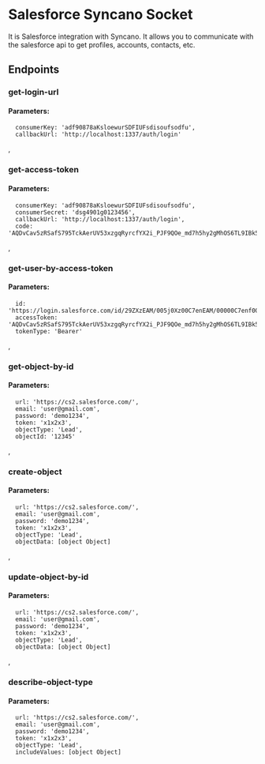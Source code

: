 # Salesforce Syncano Socket

It is Salesforce integration with Syncano. It allows you to communicate with the salesforce api to get profiles, accounts, contacts, etc.

## Endpoints

### get-login-url

#### Parameters:

      consumerKey: 'adf90878aKsloewurSDFIUFsdisoufsodfu',
      callbackUrl: 'http://localhost:1337/auth/login'

,
### get-access-token

#### Parameters:

      consumerKey: 'adf90878aKsloewurSDFIUFsdisoufsodfu',
      consumerSecret: 'dsg4901g0123456',
      callbackUrl: 'http://localhost:1337/auth/login',
      code: 'AQDvCav5zRSafS795TckAerUV53xzgqRyrcfYX2i_PJF9QOe_md7h5hy2gMhOS6TL9IBk5qxMA2q_8EJxGPTqEbmTqOBqqCIOlvPEPCeIiy21VD9_Y'

,
### get-user-by-access-token

#### Parameters:

      id: 'https://login.salesforce.com/id/29ZXzEAM/005j0Xz00C7enEAM/00000C7enf00C7enAAB',
      accessToken: 'AQDvCav5zRSafS795TckAerUV53xzgqRyrcfYX2i_PJF9QOe_md7h5hy2gMhOS6TL9IBk5qxMA2q_8EJxGPTqEbmTqOBqqCIOlvPEPCeIiy21VD9_Y',
      tokenType: 'Bearer'

,
### get-object-by-id

#### Parameters:

      url: 'https://cs2.salesforce.com/',
      email: 'user@gmail.com',
      password: 'demo1234',
      token: 'x1x2x3',
      objectType: 'Lead',
      objectId: '12345'

,
### create-object

#### Parameters:

      url: 'https://cs2.salesforce.com/',
      email: 'user@gmail.com',
      password: 'demo1234',
      token: 'x1x2x3',
      objectType: 'Lead',
      objectData: [object Object]

,
### update-object-by-id

#### Parameters:

      url: 'https://cs2.salesforce.com/',
      email: 'user@gmail.com',
      password: 'demo1234',
      token: 'x1x2x3',
      objectType: 'Lead',
      objectData: [object Object]

,
### describe-object-type

#### Parameters:

      url: 'https://cs2.salesforce.com/',
      email: 'user@gmail.com',
      password: 'demo1234',
      token: 'x1x2x3',
      objectType: 'Lead',
      includeValues: [object Object]

